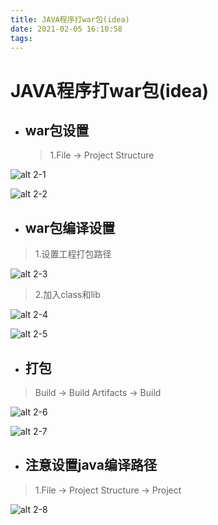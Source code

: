 ```yaml
---
title: JAVA程序打war包(idea)
date: 2021-02-05 16:10:58
tags:
---
```


# JAVA程序打war包(idea)

<!-- more -->

* ## war包设置

  > 1.File -> Project Structure

![alt 2-1](/pictures/2-1.png)

![alt 2-2](/pictures/2-2.png)

* ## war包编译设置

> 1.设置工程打包路径

![alt 2-3](/pictures/2-3.png)

> 2.加入class和lib

![alt 2-4](/pictures/2-4.png)

![alt 2-5](/pictures/2-5.png)

* ## 打包

> Build -> Build Artifacts -> Build

![alt 2-6](/pictures/2-6.png)

![alt 2-7](/pictures/2-7.png)

* ## 注意设置java编译路径

> 1.File -> Project Structure -> Project

![alt 2-8](/pictures/2-8.jpg)